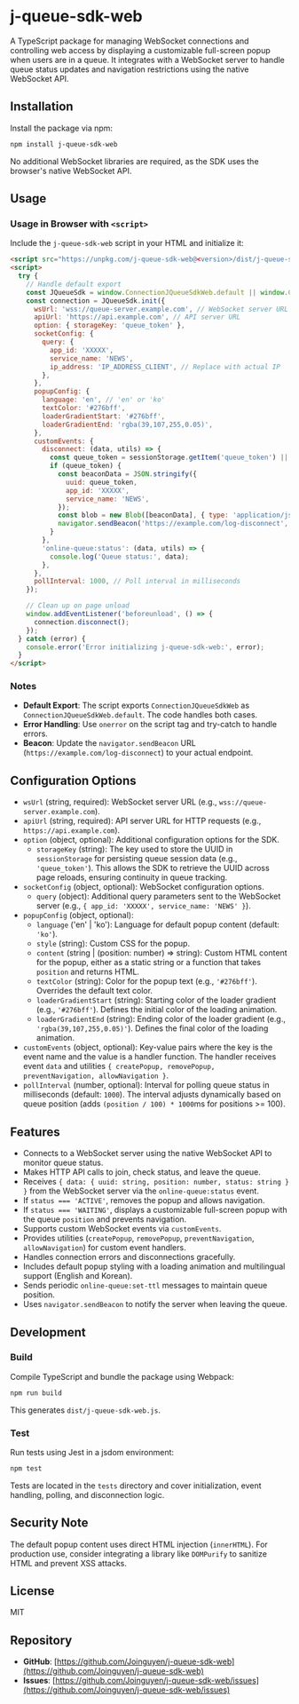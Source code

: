 # j-queue-sdk-web

A TypeScript package for managing WebSocket connections and controlling web access by displaying a customizable full-screen popup when users are in a queue. It integrates with a WebSocket server to handle queue status updates and navigation restrictions using the native WebSocket API.

## Installation

Install the package via npm:

```bash
npm install j-queue-sdk-web
```

No additional WebSocket libraries are required, as the SDK uses the browser's native WebSocket API.

## Usage

### Usage in Browser with `<script>`

Include the `j-queue-sdk-web` script in your HTML and initialize it:

```html
<script src="https://unpkg.com/j-queue-sdk-web@<version>/dist/j-queue-sdk-web.js"></script>
<script>
  try {
    // Handle default export
    const JQueueSdk = window.ConnectionJQueueSdkWeb.default || window.ConnectionJQueueSdkWeb;
    const connection = JQueueSdk.init({
      wsUrl: 'wss://queue-server.example.com', // WebSocket server URL
      apiUrl: 'https://api.example.com', // API server URL
      option: { storageKey: 'queue_token' },
      socketConfig: {
        query: {
          app_id: 'XXXXX',
          service_name: 'NEWS',
          ip_address: 'IP_ADDRESS_CLIENT', // Replace with actual IP
        },
      },
      popupConfig: {
        language: 'en', // 'en' or 'ko'
        textColor: '#276bff',
        loaderGradientStart: '#276bff',
        loaderGradientEnd: 'rgba(39,107,255,0.05)',
      },
      customEvents: {
        disconnect: (data, utils) => {
          const queue_token = sessionStorage.getItem('queue_token') || '';
          if (queue_token) {
            const beaconData = JSON.stringify({
              uuid: queue_token,
              app_id: 'XXXXX',
              service_name: 'NEWS',
            });
            const blob = new Blob([beaconData], { type: 'application/json' });
            navigator.sendBeacon('https://example.com/log-disconnect', blob);
          }
        },
        'online-queue:status': (data, utils) => {
          console.log('Queue status:', data);
        },
      },
      pollInterval: 1000, // Poll interval in milliseconds
    });

    // Clean up on page unload
    window.addEventListener('beforeunload', () => {
      connection.disconnect();
    });
  } catch (error) {
    console.error('Error initializing j-queue-sdk-web:', error);
  }
</script>
```

### Notes
- **Default Export**: The script exports `ConnectionJQueueSdkWeb` as `ConnectionJQueueSdkWeb.default`. The code handles both cases.
- **Error Handling**: Use `onerror` on the script tag and try-catch to handle errors.
- **Beacon**: Update the `navigator.sendBeacon` URL (`https://example.com/log-disconnect`) to your actual endpoint.

## Configuration Options

- `wsUrl` (string, required): WebSocket server URL (e.g., `wss://queue-server.example.com`).
- `apiUrl` (string, required): API server URL for HTTP requests (e.g., `https://api.example.com`).
- `option` (object, optional): Additional configuration options for the SDK.
  - `storageKey` (string): The key used to store the UUID in `sessionStorage` for persisting queue session data (e.g., `'queue_token'`). This allows the SDK to retrieve the UUID across page reloads, ensuring continuity in queue tracking.
- `socketConfig` (object, optional): WebSocket configuration options.
  - `query` (object): Additional query parameters sent to the WebSocket server (e.g., `{ app_id: 'XXXXX', service_name: 'NEWS' }`).
- `popupConfig` (object, optional):
  - `language` ('en' | 'ko'): Language for default popup content (default: `'ko'`).
  - `style` (string): Custom CSS for the popup.
  - `content` (string | (position: number) => string): Custom HTML content for the popup, either as a static string or a function that takes `position` and returns HTML.
  - `textColor` (string): Color for the popup text (e.g., `'#276bff'`). Overrides the default text color.
  - `loaderGradientStart` (string): Starting color of the loader gradient (e.g., `'#276bff'`). Defines the initial color of the loading animation.
  - `loaderGradientEnd` (string): Ending color of the loader gradient (e.g., `'rgba(39,107,255,0.05)'`). Defines the final color of the loading animation.
- `customEvents` (object, optional): Key-value pairs where the key is the event name and the value is a handler function. The handler receives event `data` and utilities `{ createPopup, removePopup, preventNavigation, allowNavigation }`.
- `pollInterval` (number, optional): Interval for polling queue status in milliseconds (default: `1000`). The interval adjusts dynamically based on queue position (adds `(position / 100) * 1000`ms for positions >= 100).

## Features

- Connects to a WebSocket server using the native WebSocket API to monitor queue status.
- Makes HTTP API calls to join, check status, and leave the queue.
- Receives `{ data: { uuid: string, position: number, status: string } }` from the WebSocket server via the `online-queue:status` event.
- If `status === 'ACTIVE'`, removes the popup and allows navigation.
- If `status === 'WAITING'`, displays a customizable full-screen popup with the queue `position` and prevents navigation.
- Supports custom WebSocket events via `customEvents`.
- Provides utilities (`createPopup`, `removePopup`, `preventNavigation`, `allowNavigation`) for custom event handlers.
- Handles connection errors and disconnections gracefully.
- Includes default popup styling with a loading animation and multilingual support (English and Korean).
- Sends periodic `online-queue:set-ttl` messages to maintain queue position.
- Uses `navigator.sendBeacon` to notify the server when leaving the queue.

## Development

### Build

Compile TypeScript and bundle the package using Webpack:

```bash
npm run build
```

This generates `dist/j-queue-sdk-web.js`.

### Test

Run tests using Jest in a jsdom environment:

```bash
npm test
```

Tests are located in the `tests` directory and cover initialization, event handling, polling, and disconnection logic.

## Security Note

The default popup content uses direct HTML injection (`innerHTML`). For production use, consider integrating a library like `DOMPurify` to sanitize HTML and prevent XSS attacks.

## License

MIT

## Repository

- **GitHub**: [https://github.com/Joinguyen/j-queue-sdk-web](https://github.com/Joinguyen/j-queue-sdk-web)
- **Issues**: [https://github.com/Joinguyen/j-queue-sdk-web/issues](https://github.com/Joinguyen/j-queue-sdk-web/issues)